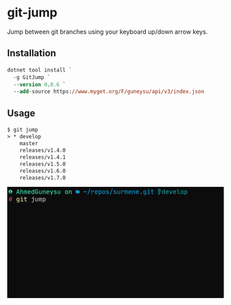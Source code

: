 # git-jump

Jump between git branches using your keyboard up/down arrow keys.


## Installation

```ps
dotnet tool install `
  -g GitJump `
  --version 0.0.6 `
  --add-source https://www.myget.org/F/guneysu/api/v3/index.json
```

## Usage

```
$ git jump
> * develop
    master
    releases/v1.4.0
    releases/v1.4.1
    releases/v1.5.0
    releases/v1.6.0
    releases/v1.7.0
```

![Demo](WindowsTerminal_kpAJP1kYgt.gif )
